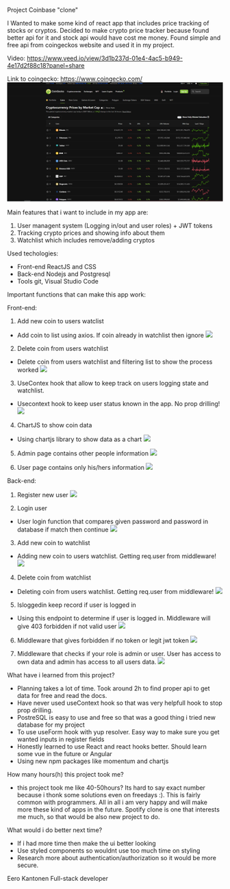 

Project Coinbase "clone"

I Wanted to make some kind of react app that includes price tracking of stocks or cryptos.
Decided to make crypto price tracker because found better api for it and stock api would have cost me money.
Found simple and free api from coingeckos website and used it in my project.

Video: https://www.veed.io/view/3d1b237d-01e4-4ac5-b949-4e17d2f88c18?panel=share

Link to coingecko: https://www.coingecko.com/
![](https://github.com/Eero556/Crypto-Tracker/blob/main/Doku/Images/project-coinbase1.PNG)

Main features that i want to include in my app are:
1. User managent system (Logging in/out and user roles) + JWT tokens
2. Tracking crypto prices and showing info about them
3. Watchlist which includes remove/adding cryptos


Used techologies:
- Front-end ReactJS and CSS
- Back-end Nodejs and Postgresql
- Tools git, Visual Studio Code


Important functions that can make this app work:

Front-end:

1. Add new coin to users watclist
- Add coin to list using axios. If coin already in watchlist then ignore
![](Crypto/Doku/Images/addcoin-project2.PNG)

2. Delete coin from users watchlist
- Delete coin from users watchlist and filtering list to show the process worked
![](Crypto/Doku/Images/deletecoin-project.PNG)

3. UseContex hook that allow to keep track on users logging state and watchlist.
- Usecontext hook to keep user status known in the app. No prop drilling!
![](Crypto/Doku/Images/usercontexproject.PNG)

4. ChartJS to show coin data
- Using chartjs library to show data as a chart
![](Crypto/Doku/Images/chartjsproject.PNG)

5. Admin page contains other people information
![](Crypto/Doku/Images/admin.PNG)

6. User page contains only his/hers information
![](Crypto/Doku/Images/user.PNG)


Back-end:

1. Register new user
![](Crypto/Doku/Images/backendRegisterproject.PNG)

2. Login user
- User login function that compares given password and password in database if match then continue
![](Crypto/Doku/Images/backendprojectlogin.PNG)

3. Add new coin to watchlist
- Adding new coin to users watchlist. Getting req.user from middleware!
![](Crypto/Doku/Images/backendAddproject.PNG)

4. Delete coin from watchlist
- Deleting coin from users watchlist. Getting req.user from middleware!
![](Crypto/Doku/Images/Deletebackendproject.PNG)

5. Isloggedin keep record if user is logged in
- Using this endpoint to determine if user is logged in. Middleware will give 403 forbidden if not valid user
![](Crypto/Doku/Images/userupdateproject.PNG)

6. Middleware that gives forbidden if no token or legit jwt token
![](Crypto/Doku/Images/middlewareproject.PNG)

7. Middleware that checks if your role is admin or user. User has access to own data and admin has access to all users data.
![](Crypto/Doku/Images/middlewarerole.PNG)

What have i learned from this project?

- Planning takes a lot of time. Took around 2h to find proper api to get data for free and read the docs.
- Have never used useContext hook so that was very helpfull hook to stop prop drilling.
- PostreSQL is easy to use and free so that was a good thing i tried new database for my project
- To use useForm hook with yup resolver. Easy way to make sure you get wanted inputs in register fields
- Honestly learned to use React and react hooks better. Should learn some vue in the future or Angular
- Using new npm packages like momentum and chartjs


How many hours(h) this project took me?
- this project took me like 40-50hours? Its hard to say exact number because i thonk some solutions even on freedays :). This is fairly common with programmers. All in all i am very happy and will make more these kind of apps in the future. Spotify clone is one that interests me much, so that would be also new project to do.


What would i do better next time?

- If i had more time then make the ui better looking
- Use styled components so wouldnt use too much time on styling
- Research more about authentication/authorization so it would be more secure. 

Eero Kantonen Full-stack developer

















